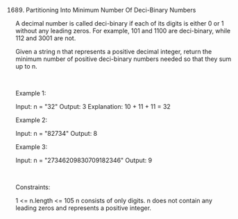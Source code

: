 1689. Partitioning Into Minimum Number Of Deci-Binary Numbers

A decimal number is called deci-binary if each of its digits is either 0 or 1 without any leading zeros. For example, 101 and 1100 are deci-binary, while 112 and 3001 are not.

Given a string n that represents a positive decimal integer, return the minimum number of positive deci-binary numbers needed so that they sum up to n.

 

Example 1:

Input: n = "32"
Output: 3
Explanation: 10 + 11 + 11 = 32


Example 2:

Input: n = "82734"
Output: 8


Example 3:

Input: n = "27346209830709182346"
Output: 9


 

Constraints:

1 <= n.length <= 105
n consists of only digits.
n does not contain any leading zeros and represents a positive integer.